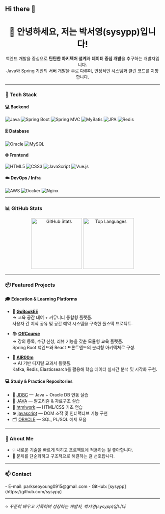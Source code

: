 ## Hi there 👋

<!--
**sysypp/sysypp** is a ✨ _special_ ✨ repository because its `README.md` (this file) appears on your GitHub profile.

Here are some ideas to get you started:

- 🔭 I’m currently working on ...
- 🌱 I’m currently learning ...
- 👯 I’m looking to collaborate on ...
- 🤔 I’m looking for help with ...
- 💬 Ask me about ...
- 📫 How to reach me: ...
- 😄 Pronouns: ...
- ⚡ Fun fact: ...
-->

<h1 align="center">👋 안녕하세요, 저는 <strong>박서영(sysypp)</strong>입니다!</h1>

<p align="center">
  백엔드 개발을 중심으로 <b>탄탄한 아키텍처 설계</b>와 <b>데이터 중심 개발</b>을 추구하는 개발자입니다.<br>
  Java와 Spring 기반의 서버 개발을 주로 다루며, 안정적인 시스템과 클린 코드를 지향합니다.
</p>

---

### 🧠 Tech Stack

#### 💻 Backend
![Java](https://img.shields.io/badge/Java-007396?style=flat&logo=java&logoColor=white)
![Spring Boot](https://img.shields.io/badge/SpringBoot-6DB33F?style=flat&logo=springboot&logoColor=white)
![Spring MVC](https://img.shields.io/badge/Spring%20MVC-6DB33F?style=flat&logo=spring&logoColor=white)
![MyBatis](https://img.shields.io/badge/MyBatis-ED1C24?style=flat&logo=mybatis&logoColor=white)
![JPA](https://img.shields.io/badge/JPA-59666C?style=flat&logo=hibernate&logoColor=white)
![Redis](https://img.shields.io/badge/Redis-DC382D?style=flat&logo=redis&logoColor=white)

#### 🗄️ Database
![Oracle](https://img.shields.io/badge/Oracle-F80000?style=flat&logo=oracle&logoColor=white)
![MySQL](https://img.shields.io/badge/MySQL-4479A1?style=flat&logo=mysql&logoColor=white)

#### 🌐 Frontend
![HTML5](https://img.shields.io/badge/HTML5-E34F26?style=flat&logo=html5&logoColor=white)
![CSS3](https://img.shields.io/badge/CSS3-1572B6?style=flat&logo=css3&logoColor=white)
![JavaScript](https://img.shields.io/badge/JavaScript-F7DF1E?style=flat&logo=javascript&logoColor=black)
![Vue.js](https://img.shields.io/badge/Vue.js-4FC08D?style=flat&logo=vuedotjs&logoColor=white)

#### ☁️ DevOps / Infra
![AWS](https://img.shields.io/badge/AWS-232F3E?style=flat&logo=amazonaws&logoColor=white)
![Docker](https://img.shields.io/badge/Docker-2496ED?style=flat&logo=docker&logoColor=white)
![Nginx](https://img.shields.io/badge/Nginx-009639?style=flat&logo=nginx&logoColor=white)

---

### 📊 GitHub Stats

<p align="center">
  <img src="https://github-readme-stats.vercel.app/api?username=sysypp&show_icons=true&theme=radical" alt="GitHub Stats" height="165"/>
  <img src="https://github-readme-stats.vercel.app/api/top-langs/?username=sysypp&layout=compact&theme=radical" alt="Top Languages" height="165"/>
</p>

---

### 📦 Featured Projects

#### 🎓 Education & Learning Platforms
- 🧩 [**GoBookEE**](https://github.com/GoBookEE/GoBookEE)  
  → 교육 공간 대여 + 커뮤니티 통합형 플랫폼.  
  사용자 간 지식 공유 및 공간 예약 시스템을 구축한 풀스택 프로젝트.  

- 📚 [**OffCourse**](https://github.com/OfffCourse/OffCourse)  
  → 강의 등록, 수강 신청, 리뷰 기능을 갖춘 모듈형 교육 플랫폼.  
  Spring Boot 백엔드와 React 프론트엔드의 분리형 아키텍처로 구성.  

- 🧠 [**AIR00m**](https://github.com/orgs/AIR00m/repositories)  
  → AI 기반 디지털 교과서 플랫폼.  
  Kafka, Redis, Elasticsearch를 활용해 학습 데이터 실시간 분석 및 시각화 구현.  

#### 💻 Study & Practice Repositories
- 💾 [JDBC](https://github.com/sysypp/JDBC) — Java + Oracle DB 연동 실습  
- 📘 [JAVA](https://github.com/sysypp/JAVA) — 알고리즘 & 자료구조 실습  
- 🎨 [htmlwork](https://github.com/sysypp/htmlwork) — HTML/CSS 기초 연습  
- ⚙️ [javascript](https://github.com/sysypp/javascript) — DOM 조작 및 인터랙티브 기능 구현  
- 🗂 [ORACLE](https://github.com/sysypp/ORACLE) — SQL, PL/SQL 예제 모음  

---

### 🧭 About Me
- 💡 새로운 기술을 빠르게 익히고 프로젝트에 적용하는 걸 좋아합니다.  
- 🧱 문제를 단순화하고 구조적으로 해결하는 걸 선호합니다.  

---

### 📫 Contact
<p align="left">
- E-mail: parkseoyoung0915@gmail.com  
- GitHub: [sysypp](https://github.com/sysypp)
</p>

---
⭐️ *꾸준히 배우고 기록하며 성장하는 개발자, 박서영(sysypp)입니다.*
